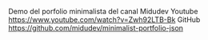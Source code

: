 Demo del porfolio minimalista del canal Midudev 
Youtube 
https://www.youtube.com/watch?v=Zwh92LTB-Bk
GitHub 
https://github.com/midudev/minimalist-portfolio-json